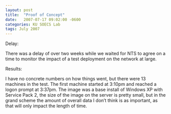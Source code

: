 ```yaml
---
layout: post
title:  "Proof of Concept"
date:   2007-07-17 09:02:00 -0600
categories: KU SOECS Lab
tags: July 2007
---
```

Delay:

There was a delay of over two weeks while we waited for NTS to agree on a time to monitor the impact of a test deployment on the network at large.

Results:

I have no concrete numbers on how things went, but there were 13 machines in the test. The first machine started at 3:10pm and reached a logon prompt at 3:37pm. The image was a base install of Windows XP with Service Pack 2, the size of the image on the server is pretty small, but in the grand scheme the amount of overall data I don’t think is as important, as that will only impact the length of time.
